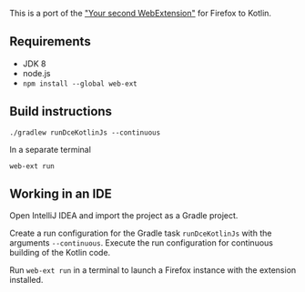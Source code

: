 This is a port of the ["Your second WebExtension"](https://developer.mozilla.org/en-US/Add-ons/WebExtensions/Your_second_WebExtension) for Firefox to Kotlin.

## Requirements

- JDK 8
- node.js
- `npm install --global web-ext`

## Build instructions

```
./gradlew runDceKotlinJs --continuous
```

In a separate terminal

```
web-ext run
```

## Working in an IDE

Open IntelliJ IDEA and import the project as a Gradle project.

Create a run configuration for the Gradle task `runDceKotlinJs` with the arguments `--continuous`. Execute the run configuration for continuous building of the Kotlin code.

Run `web-ext run` in a terminal to launch a Firefox instance with the extension installed.